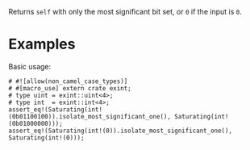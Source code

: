 Returns `self` with only the most significant bit set, or `0` if the input is `0`.

# Examples

Basic usage:

```
# #![allow(non_camel_case_types)]
# #[macro_use] extern crate exint;
# type uint = exint::uint<4>;
# type int  = exint::int<4>;
assert_eq!(Saturating(int!(0b01100100)).isolate_most_significant_one(), Saturating(int!(0b01000000)));
assert_eq!(Saturating(int!(0)).isolate_most_significant_one(), Saturating(int!(0)));
```
